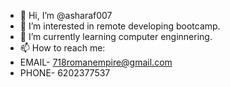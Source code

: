 - 👋 Hi, I’m @asharaf007
- 👀 I’m interested in remote developing bootcamp.
- 🌱 I’m currently learning computer enginnering.
- 📫 How to reach me:
- EMAIL- 718romanempire@gmail.com
- PHONE- 6202377537
<!---
asharaf007/asharaf007 is a ✨ special ✨ repository because its `README.md` (this file) appears on your GitHub profile.
You can click the Preview link to take a look at your changes.
--->

